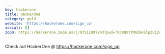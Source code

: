 ```yaml
---
key: hackerone
title: HackerOne
category: gold
website: 'https://hackerone.com/sign_up'
socials: []
zoom: https://hackerone.zoom.us/j/97511897243?pwd=TXJWQmtTMmZHeElpZU1ZclEyUXFFQT09
---
```


Check out HackerOne @ https://hackerone.com/sign_up
